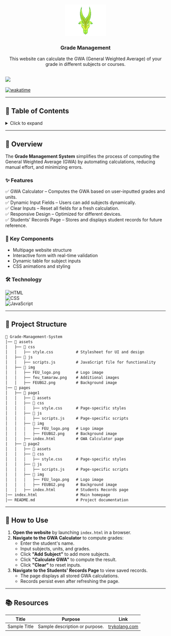<a name="readme-top">

<br/>

<br />
<div align="center">
  <a href="https://github.com/zyx-0314/">
    <img src="./assets/img/feu_tamaraw.png" alt="Nyebe" width="130" height="100">
  </a>
  <h3 align="center">Grade Management</h3>
</div>

  
<div align="center">
  This website can calculate the GWA (General Weighted Average) of your grade in different subjects or courses.
</div>

<br />

![](https://visit-counter.vercel.app/counter.png?page=joshureta/AWD-Seatwork-1-6-UJ-25)

[![wakatime](https://wakatime.com/badge/user/2a1d413b-6cf6-4c09-aa52-736b23ee522e/project/211c15f1-5a73-49e0-a9d8-4fe5c7419111.svg)](https://wakatime.com/badge/user/2a1d413b-6cf6-4c09-aa52-736b23ee522e/project/211c15f1-5a73-49e0-a9d8-4fe5c7419111)

---


## 📌 Table of Contents
<details>
  <summary>Click to expand</summary>
  <ol>
    <li><a href="## 📌 Overview">Overview</a>
      <ul>
        <li><a href="#Features">Features</a></li>
        <li><a href="#Key-components">Key Components</a></li>
        <li><a href="#Technology">Technology</a></li>
      </ul>
    </li>
    <li><a href="#project-structure">Project Structure</a></li>
    <li><a href="#how-to-use">How to Use</a></li>
    <li><a href="## 📚 Resources=">Resources</a></li>
  </ol>
</details>

---

## 📌 Overview
The **Grade Management System** simplifies the process of computing the General Weighted Average (GWA) by automating calculations, reducing manual effort, and minimizing errors.

### ✨ Features
✅ GWA Calculator – Computes the GWA based on user-inputted grades and units.  
✅ Dynamic Input Fields – Users can add subjects dynamically.  
✅ Clear Inputs – Reset all fields for a fresh calculation.  
✅ Responsive Design – Optimized for different devices.   
✅ Students' Records Page – Stores and displays student records for future reference. 

### 🔑 Key Components
- Multipage website structure
- Interactive form with real-time validation
- Dynamic table for subject inputs
- CSS animations and styling

### 🛠 Technology
![HTML](https://img.shields.io/badge/HTML-E34F26?style=for-the-badge&logo=html5&logoColor=white)  
![CSS](https://img.shields.io/badge/CSS-1572B6?style=for-the-badge&logo=css3&logoColor=white)  
![JavaScript](https://img.shields.io/badge/JavaScript-F7DF1E?style=for-the-badge&logo=javascript&logoColor=white)  

---

## 📂 Project Structure
```
📁 Grade-Management-System
│── 📁 assets
│   ├── 📁 css
│   │   ├── style.css          # Stylesheet for UI and design
│   ├── 📁 js
│   │   ├── scripts.js         # JavaScript file for functionality
│   ├── 📁 img
│   │   ├── FEU_logo.png       # Logo image
│   │   ├── feu_tamaraw.png    # Additional images
│   │   ├── FEUBG2.png         # Background image
│── 📁 pages
│   ├── 📁 page1
│   │   ├── 📁 assets
│   │   ├── 📁 css
│   │   │   ├── style.css      # Page-specific styles
│   │   ├── 📁 js
│   │   │   ├── scripts.js     # Page-specific scripts
│   │   ├── 📁 img
│   │   │   ├── FEU_logo.png   # Logo image
│   │   │   ├── FEUBG2.png     # Background image
│   │   ├── index.html         # GWA Calculator page
|   ├── 📁 page2
│   │   ├── 📁 assets
│   │   ├── 📁 css
│   │   │   ├── style.css      # Page-specific styles
│   │   ├── 📁 js
│   │   │   ├── scripts.js     # Page-specific scripts
│   │   ├── 📁 img
│   │   │   ├── FEU_logo.png   # Logo image
│   │   │   ├── FEUBG2.png     # Background image
│   │   ├── index.html         # Students Records page
│── index.html                 # Main homepage
│── README.md                  # Project documentation
```

---

## 📖 How to Use
1. **Open the website** by launching `index.html` in a browser.  
2. **Navigate to the GWA Calculator** to compute grades:
   - Enter the student's name.
   - Input subjects, units, and grades.
   - Click **"Add Subject"** to add more subjects.
   - Click **"Calculate GWA"** to compute the result.
   - Click **"Clear"** to reset inputs.
3. **Navigate to the Students' Records Page** to view saved records.
   - The page displays all stored GWA calculations.
   - Records persist even after refreshing the page.
---

## 📚 Resources
| Title | Purpose | Link |
|-|-|-|
| Sample Title | Sample description or purpose. | [trykolang.com](#) |



